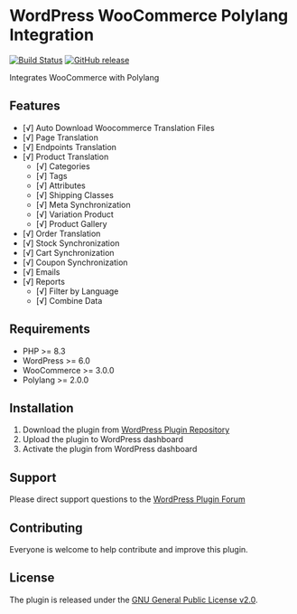 # WordPress WooCommerce Polylang Integration

[![Build Status](https://travis-ci.org/hyyan/woo-poly-integration.svg?branch=master)](https://travis-ci.org/hyyan/woo-poly-integration)
[![GitHub release](https://img.shields.io/github/release/hyyan/woo-poly-integration.svg)](https://github.com/hyyan/woo-poly-integration/releases)

Integrates WooCommerce with Polylang

## Features

- [√] Auto Download Woocommerce Translation Files
- [√] Page Translation
- [√] Endpoints Translation
- [√] Product Translation
  - [√] Categories
  - [√] Tags
  - [√] Attributes
  - [√] Shipping Classes
  - [√] Meta Synchronization
  - [√] Variation Product
  - [√] Product Gallery
- [√] Order Translation
- [√] Stock Synchronization
- [√] Cart Synchronization
- [√] Coupon Synchronization
- [√] Emails
- [√] Reports
  - [√] Filter by Language
  - [√] Combine Data

## Requirements

- PHP >= 8.3
- WordPress >= 6.0
- WooCommerce >= 3.0.0
- Polylang >= 2.0.0

## Installation

1. Download the plugin from [WordPress Plugin Repository](https://wordpress.org/plugins/woo-poly-integration/)
2. Upload the plugin to WordPress dashboard
3. Activate the plugin from WordPress dashboard

## Support

Please direct support questions to the [WordPress Plugin Forum](https://wordpress.org/support/plugin/woo-poly-integration/)

## Contributing

Everyone is welcome to help contribute and improve this plugin.

## License

The plugin is released under the [GNU General Public License v2.0](http://www.gnu.org/licenses/gpl-2.0.html).
